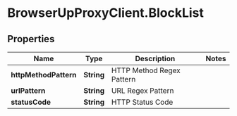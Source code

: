 # BrowserUpProxyClient.BlockList

## Properties

Name | Type | Description | Notes
------------ | ------------- | ------------- | -------------
**httpMethodPattern** | **String** | HTTP Method Regex Pattern | 
**urlPattern** | **String** | URL Regex Pattern | 
**statusCode** | **String** | HTTP Status Code | 


